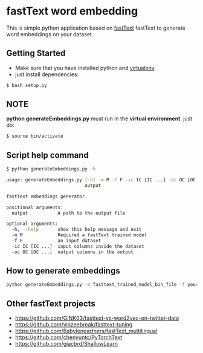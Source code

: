 # fastText word embedding
This is simple python application based on [fastText](https://github.com/facebookresearch/fastText) fastText to generate word embeddings on your dataset.

## Getting Started
- Make sure that you have installed python and [virtualenv](https://virtualenv.pypa.io/en/stable/).
- just install dependencies:

```bash
$ bash setup.py
```

## NOTE
**python generateEmbeddings.py** must run in the **virtual environment**. just do:

```bash
$ source bin/activate
```

## Script help command

```bash
$ python generateEmbeddings.py -h

usage: generateEmbeddings.py [-h] -m M -f F -ic IC [IC ...] -oc OC [OC ...]
                             output

fastText embeddings generator.

positional arguments:
  output           A path to the output file

optional arguments:
  -h, --help       show this help message and exit
  -m M             Required a fastText trained model
  -f F             an input dataset
  -ic IC [IC ...]  input columns inside the dataset
  -oc OC [OC ...]  output columns in the output
  ```

## How to generate embeddings

```bash
python generateEmbeddings.py -m fasttext_trained_model_bin_file -f your_dataset_csv_file -ic columns_to_generate_embeddings -oc columns_in_the_output_embedding_file -- output_file
```

## Other fastText projects

- https://github.com/GINK03/fasttext-vs-word2vec-on-twitter-data
- https://github.com/vinzeebreak/fasttext-tuning
- https://github.com/Babylonpartners/fastText_multilingual
- https://github.com/chenyuntc/PyTorchText
- https://github.com/giacbrd/ShallowLearn

